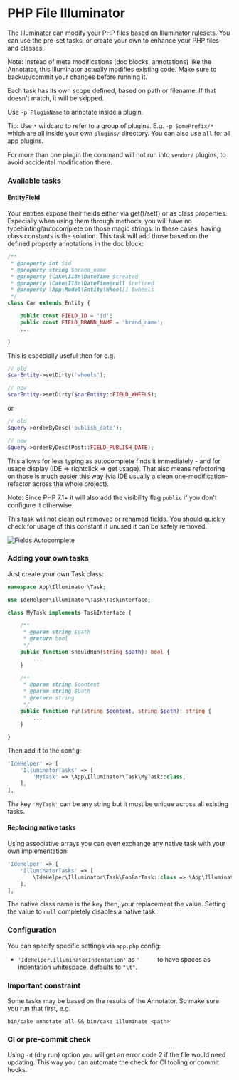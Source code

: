 # PHP File Illuminator

The Illuminator can modify your PHP files based on Illuminator rulesets.
You can use the pre-set tasks, or create your own to enhance your PHP files and classes.

Note: Instead of meta modifications (doc blocks, annotations) like the Annotator, this Illuminator actually modifies existing code.
Make sure to backup/commit your changes before running it.

Each task has its own scope defined, based on path or filename.
If that doesn't match, it will be skipped.

Use `-p PluginName` to annotate inside a plugin.

Tip: Use `*` wildcard to refer to a group of plugins.
E.g. `-p SomePrefix/*` which are all inside your own `plugins/` directory.
You can also use `all` for all app plugins.

For more than one plugin the command will not run into `vendor/` plugins, to avoid accidental
modification there.

### Available tasks

#### EntityField
Your entities expose their fields either via get()/set() or as class properties.
Especially when using them through methods, you will have no typehinting/autocomplete on those magic strings.
In these cases, having class constants is the solution.
This task will add those based on the defined property annotations in the doc block:
```php
/**
 * @property int $id
 * @property string $brand_name
 * @property \Cake\I18n\DateTime $created
 * @property \Cake\I18n\DateTime|null $retired
 * @property \App\Model\Entity\Wheel[] $wheels
 */
class Car extends Entity {

    public const FIELD_ID = 'id';
    public const FIELD_BRAND_NAME = 'brand_name';
    ...

}
```
This is especially useful then for e.g.
```php
// old
$carEntity->setDirty('wheels');

// new
$carEntity->setDirty($carEntity::FIELD_WHEELS);
```
or
```php
// old
$query->orderByDesc('publish_date');

// new
$query->orderByDesc(Post::FIELD_PUBLISH_DATE);
```

This allows for less typing as autocomplete finds it immediately - and for usage display (IDE => rightclick => get usage).
That also means refactoring on those is much easier this way (via IDE usually a clean one-modification-refactor across the whole project).

Note: Since PHP 7.1+ it will also add the visibility flag `public` if you don't configure it otherwise.

This task will not clean out removed or renamed fields.
You should quickly check for usage of this constant if unused it can be safely removed.

![Fields Autocomplete](img/fields_autocomplete.png)

### Adding your own tasks
Just create your own Task class:
```php
namespace App\Illuminator\Task;

use IdeHelper\Illuminator\Task\TaskInterface;

class MyTask implements TaskInterface {

    /**
     * @param string $path
     * @return bool
     */
    public function shouldRun(string $path): bool {
        ...
    }

    /**
     * @param string $content
     * @param string $path
     * @return string
     */
    public function run(string $content, string $path): string {
        ...
    }

}
```

Then add it to the config:
```php
'IdeHelper' => [
    'IlluminatorTasks' => [
        'MyTask' => \App\Illuminator\Task\MyTask::class,
    ],
],
```
The key `'MyTask'` can be any string but it must be unique across all existing tasks.

#### Replacing native tasks
Using associative arrays you can even exchange any native task with your own implementation:
```php
'IdeHelper' => [
    'IlluminatorTasks' => [
        \IdeHelper\Illuminator\Task\FooBarTask::class => \App\Illuminator\Task\MyEnhancedFooBarTask::class,
    ],
],
```
The native class name is the key then, your replacement the value.
Setting the value to `null` completely disables a native task.


### Configuration

You can specify specific settings via `app.php` config:
- `'IdeHelper.illuminatorIndentation'` as `'    '` to have spaces as indentation whitespace, defaults to `"\t"`.

### Important constraint
Some tasks may be based on the results of the Annotator. So make sure you run that first, e.g.

```
bin/cake annotate all && bin/cake illuminate <path>
```

### CI or pre-commit check
Using `-d` (dry run) option you will get an error code 2 if the file would need updating.
This way you can automate the check for CI tooling or commit hooks.
